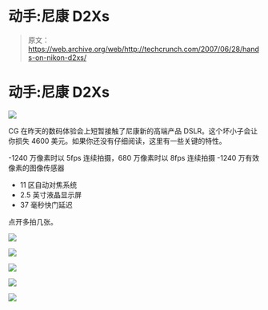 # 动手:尼康 D2Xs 

> 原文：<https://web.archive.org/web/http://techcrunch.com/2007/06/28/hands-on-nikon-d2xs/>

# 动手:尼康 D2Xs

![](img/9f7eb2376f36cb99de1af53e2623627a.png)

CG 在昨天的数码体验会上短暂接触了尼康新的高端产品 DSLR。这个坏小子会让你损失 4600 美元。如果你还没有仔细阅读，这里有一些关键的特性。

-1240 万像素时以 5fps 连续拍摄，680 万像素时以 8fps 连续拍摄
-1240 万有效像素的图像传感器
- 11 区自动对焦系统
- 2.5 英寸液晶显示屏
- 37 毫秒快门延迟

点开多拍几张。

![](img/d7d52bc97c3bdb80a17584760a539a8f.png)

![](img/59ddbfeb6193c62fe06bc43c73037dde.png)

![](img/58bef35547f83eabccd7fc58debd086c.png)

![](img/008074a21534ac7b8b72b5ed16079dc1.png)

![](img/46502d9175be0cc81f5d8e63c22dcabf.png)